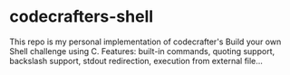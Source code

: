 # codecrafters-shell
This repo is my personal implementation of codecrafter's Build your own Shell challenge using C.
Features: built-in commands, quoting support, backslash support, stdout redirection, execution from external file...
